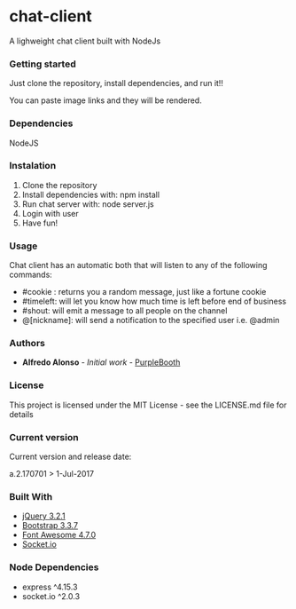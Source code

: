 # chat-client

A lighweight chat client built with NodeJs

### Getting started

Just clone the repository, install dependencies, and run it!!

You can paste image links and they will be rendered.

### Dependencies

NodeJS

### Instalation
1) Clone the repository
2) Install dependencies with: npm install
3) Run chat server with: node server.js
4) Login with user
5) Have fun!

### Usage
Chat client has an automatic both that will listen to any of the following commands:

* #cookie : returns you a random message, just like a fortune cookie
* #timeleft: will let you know how much time is left before end of business
* #shout: will emit a message to all people on the channel
* @[nickname]: will send a notification to the specified user
    i.e. @admin

### Authors

* **Alfredo Alonso** - *Initial work* - [PurpleBooth](https://github.com/PurpleBooth)

### License

This project is licensed under the MIT License - see the LICENSE.md file for details

### Current version

Current version and release date:

a.2.170701 > 1-Jul-2017

### Built With

* [jQuery 3.2.1](https://nodejs.org/en/)
* [Bootstrap 3.3.7](http://getbootstrap.com/)
* [Font Awesome 4.7.0](http://fontawesome.io/)
* [Socket.io](https://socket.io/)

### Node Dependencies

* express ^4.15.3
* socket.io ^2.0.3